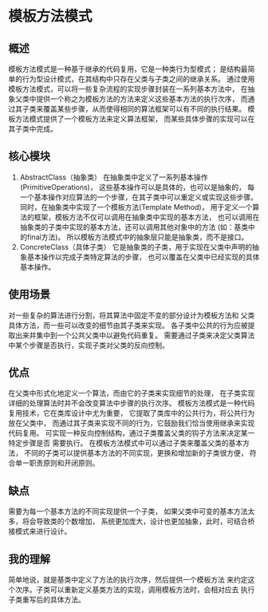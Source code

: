 # 模板方法模式

## 概述
模板方法模式是一种基于继承的代码复用，它是一种类行为型模式；
是结构最简单的行为型设计模式，在其结构中只存在父类与子类之间的继承关系。
通过使用模板方法模式，可以将一些复杂流程的实现步骤封装在一系列基本方法中，
在抽象父类中提供一个称之为模板方法的方法来定义这些基本方法的执行次序，
而通过其子类来覆盖某些步骤，从而使得相同的算法框架可以有不同的执行结果。
模板方法模式提供了一个模板方法来定义算法框架，
而某些具体步骤的实现可以在其子类中完成。

## 核心模块
1. AbstractClass（抽象类）
在抽象类中定义了一系列基本操作(PrimitiveOperations)，
这些基本操作可以是具体的，也可以是抽象的，
每一个基本操作对应算法的一个步骤，在其子类中可以重定义或实现这些步骤。
同时，在抽象类中实现了一个模板方法(Template Method)，
用于定义一个算法的框架，模板方法不仅可以调用在抽象类中实现的基本方法，
也可以调用在抽象类的子类中实现的基本方法，还可以调用其他对象中的方法
(如：基类中的final方法)。
所以模板方法模式中的抽象层只能是抽象类，而不是接口。
2. ConcreteClass（具体子类）
它是抽象类的子类，用于实现在父类中声明的抽象基本操作以完成子类特定算法的步骤，
也可以覆盖在父类中已经实现的具体基本操作。

## 使用场景
对一些复杂的算法进行分割，将其算法中固定不变的部分设计为模板方法和
父类具体方法，而一些可以改变的细节由其子类来实现。
各子类中公共的行为应被提取出来并集中到一个公共父类中以避免代码重复。
需要通过子类来决定父类算法中某个步骤是否执行，实现子类对父类的反向控制。

## 优点
在父类中形式化地定义一个算法，而由它的子类来实现细节的处理，
在子类实现详细的处理算法时并不会改变算法中步骤的执行次序。
模板方法模式是一种代码复用技术，它在类库设计中尤为重要，
它提取了类库中的公共行为，将公共行为放在父类中，
而通过其子类来实现不同的行为，它鼓励我们恰当使用继承来实现代码复用。
可实现一种反向控制结构，通过子类覆盖父类的钩子方法来决定某一特定步骤是否
需要执行。
在模板方法模式中可以通过子类来覆盖父类的基本方法，
不同的子类可以提供基本方法的不同实现，更换和增加新的子类很方便，
符合单一职责原则和开闭原则。

## 缺点
需要为每一个基本方法的不同实现提供一个子类，
如果父类中可变的基本方法太多，将会导致类的个数增加，
系统更加庞大，设计也更加抽象，此时，可结合桥接模式来进行设计。

## 我的理解
简单地说，就是基类中定义了方法的执行次序，然后提供一个模板方法
来约定这个次序。子类可以重新定义基类方法的实现，调用模板方法时，会相对应去
执行子类重写后的具体方法。

